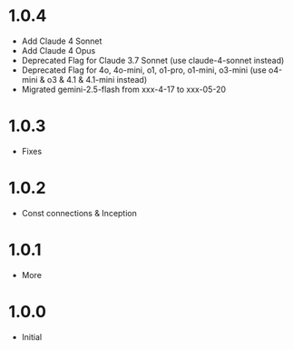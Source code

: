 # 1.0.4
* Add Claude 4 Sonnet
* Add Claude 4 Opus
* Deprecated Flag for Claude 3.7 Sonnet (use claude-4-sonnet instead)
* Deprecated Flag for 4o, 4o-mini, o1, o1-pro, o1-mini, o3-mini (use o4-mini & o3 & 4.1 & 4.1-mini instead)
* Migrated gemini-2.5-flash from xxx-4-17 to xxx-05-20

# 1.0.3
* Fixes

# 1.0.2
* Const connections & Inception

# 1.0.1
* More

# 1.0.0
* Initial
